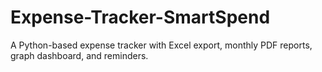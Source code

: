 # Expense-Tracker-SmartSpend
A Python-based expense tracker with Excel export, monthly PDF reports, graph dashboard, and reminders.
